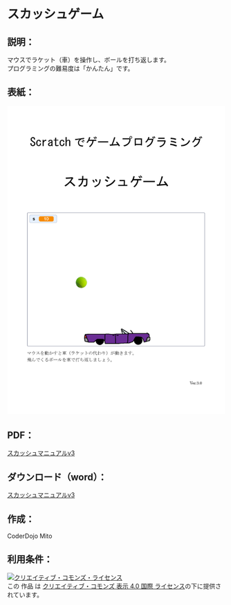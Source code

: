 # スカッシュゲーム

## 説明：
マウスでラケット（車）を操作し、ボールを打ち返します。  
プログラミングの難易度は「かんたん」です。  

## 表紙：
![表紙](スカッシュマニュアルv3.png)  

## PDF：
[スカッシュマニュアルv3](スカッシュマニュアルv3.pdf)  

## ダウンロード（word）：
[スカッシュマニュアルv3](スカッシュマニュアルv3.docx)  

## 作成：
CoderDojo Mito

## 利用条件：
<a rel="license" href="http://creativecommons.org/licenses/by/4.0/"><img alt="クリエイティブ・コモンズ・ライセンス" style="border-width:0" src="https://i.creativecommons.org/l/by/4.0/88x31.png" /></a><br />この 作品 は <a rel="license" href="http://creativecommons.org/licenses/by/4.0/">クリエイティブ・コモンズ 表示 4.0 国際 ライセンス</a>の下に提供されています。
